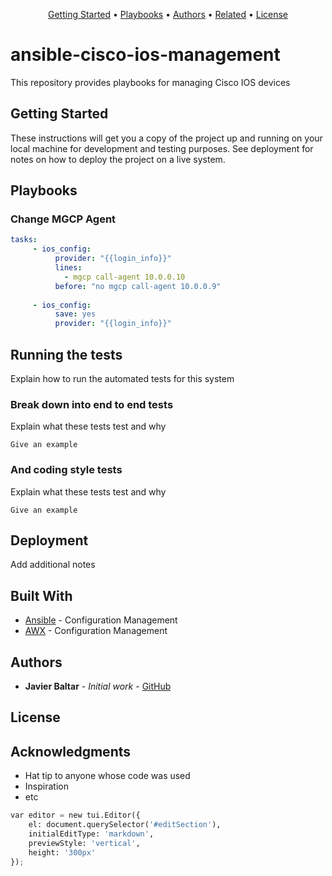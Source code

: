 <p align="center">
  <a href="#Getting-Started">Getting Started</a> •
  <a href="#Playbooks">Playbooks</a> •
  <a href="#Authors">Authors</a> •
  <a href="#related">Related</a> •
  <a href="#license">License</a>
</p>

# ansible-cisco-ios-management
This repository provides playbooks for managing Cisco IOS devices


## Getting Started

These instructions will get you a copy of the project up and running on your local machine for development and testing purposes. See deployment for notes on how to deploy the project on a live system.

## Playbooks

### Change MGCP Agent
```yaml
tasks:
     - ios_config:
          provider: "{{login_info}}" 
          lines:
            - mgcp call-agent 10.0.0.10
          before: "no mgcp call-agent 10.0.0.9"  
       
     - ios_config:
          save: yes
          provider: "{{login_info}}"
```

## Running the tests

Explain how to run the automated tests for this system

### Break down into end to end tests

Explain what these tests test and why

```
Give an example
```

### And coding style tests

Explain what these tests test and why

```
Give an example
```

## Deployment

Add additional notes

## Built With

* [Ansible](https://www.ansible.com) - Configuration Management
* [AWX](https://github.com/ansible/awx) - Configuration Management
 

## Authors

* **Javier Baltar** - *Initial work* - [GitHub](https://github.com/JavierBaltar)


## License


## Acknowledgments

* Hat tip to anyone whose code was used
* Inspiration
* etc


```python
var editor = new tui.Editor({
    el: document.querySelector('#editSection'),
    initialEditType: 'markdown',
    previewStyle: 'vertical',
    height: '300px'
});
```
